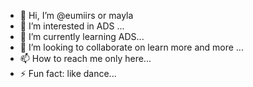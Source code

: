 - 👋 Hi, I’m @eumiirs or mayla
- 👀 I’m interested in ADS ...
- 🌱 I’m currently learning  ADS...
- 💞️ I’m looking to collaborate on learn more and more ...
- 📫 How to reach me only here...
- ⚡ Fun fact: like dance...

<!---
eumiirs/eumiirs is a ✨ special ✨ repository because its `README.md` (this file) appears on your GitHub profile.
You can click the Preview link to take a look at your changes.
--->
